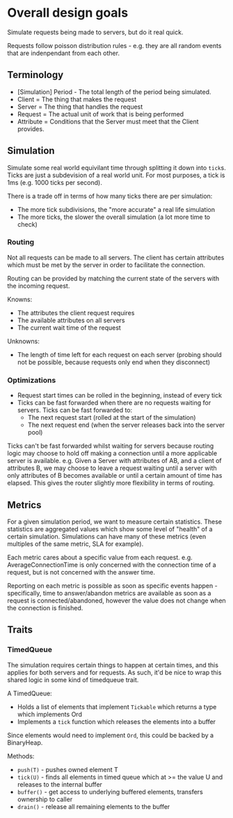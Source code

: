 # Overall design goals

Simulate requests being made to servers, but do it real quick.


Requests follow poisson distribution rules - e.g. they are all random events that are indenpendant
from each other.

## Terminology

- [Simulation] Period - The total length of the period being simulated.
- Client = The thing that makes the request
- Server = The thing that handles the request
- Request = The actual unit of work that is being performed
- Attribute = Conditions that the Server must meet that the Client provides.

## Simulation

Simulate some real world equivilant time through splitting it down into `tick`s. Ticks are just a
subdevision of a real world unit. For most purposes, a tick is 1ms (e.g. 1000 ticks per second).

There is a trade off in terms of how many ticks there are per simulation:

- The more tick subdivisions, the "more accurate" a real life simulation
- The more ticks, the slower the overall simulation (a lot more time to check)

### Routing

Not all requests can be made to all servers. The client has certain attributes which must be met by
the server in order to facilitate the connection.

Routing can be provided by matching the current state of the servers with the incoming request.

Knowns:
- The attributes the client request requires
- The available attributes on all servers
- The current wait time of the request

Unknowns:
- The length of time left for each request on each server (probing should not be possible, because
  requests only end when they disconnect)

### Optimizations

- Request start times can be rolled in the beginning, instead of every tick
- Ticks can be fast forwarded when there are no requests waiting for servers. Ticks can be fast
  forwarded to:
  - The next request start (rolled at the start of the simulation)
  - The next request end (when the server releases back into the server pool)

Ticks can't be fast forwarded whilst waiting for servers because routing logic may choose to hold
off making a connection until a more applicable server is available. e.g. Given a Server with
attributes of AB, and a client of attributes B, we may choose to leave a request waiting until a
server with only attributes of B becomes available or until a certain amount of time has elapsed.
This gives the router slightly more flexibility in terms of routing.

## Metrics

For a given simulation period, we want to measure certain statistics. These statistics are
aggregated values which show some level of "health" of a certain simulation. Simulations can have
many of these metrics (even multiples of the same metric, SLA for example).

Each metric cares about a specific value from each request. e.g. AverageConnectionTime is only concerned
with the connection time of a request, but is not concerned with the answer time.

Reporting on each metric is possible as soon as specific events happen - specifically,
time to answer/abandon metrics are available as soon as a request is connected/abandoned, however
the value does not change when the connection is finished.

## Traits

### TimedQueue

The simulation requires certain things to happen at certain times, and this applies for both servers
and for requests. As such, it'd be nice to wrap this shared logic in some kind of timedqueue trait.

A TimedQueue:

- Holds a list of elements that implement `Tickable` which returns a type which implements Ord
- Implements a `tick` function which releases the elements into a buffer

Since elements would need to implement `Ord`, this could be backed by a BinaryHeap.

Methods:

- `push(T)` - pushes owned element T
- `tick(U)` - finds all elements in timed queue which at >= the value U and releases to the internal
  buffer
- `buffer()` - get access to underlying buffered elements, transfers ownership to caller
- `drain()` - release all remaining elements to the buffer
